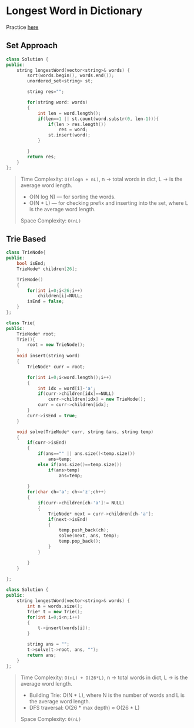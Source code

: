 # Longest Word in Dictionary

Practice [here](https://leetcode.com/problems/longest-word-in-dictionary/)

## Set Approach 
```cpp
class Solution {
public:
    string longestWord(vector<string>& words) {
        sort(words.begin(), words.end());
        unordered_set<string> st;

        string res="";

        for(string word: words)
        {
            int len = word.length();
            if(len==1 || st.count(word.substr(0, len-1))){
                if(len > res.length())
                    res = word;
                st.insert(word);
            }

        }
        return res;
    }
};
```

> Time Complexity: `O(nlogn + nL)`, n -> total words in dict, L -> is the average word length.
> - O(N log N) — for sorting the words.
> - O(N * L) — for checking prefix and inserting into the set, where L is the average word length.
> 
> Space Complexity: `O(nL)`


## Trie Based
```cpp
class TrieNode{
public:
    bool isEnd;
    TrieNode* children[26];

    TrieNode()
    {
        for(int i=0;i<26;i++)
            children[i]=NULL;
        isEnd = false;
    }
};

class Trie{
public:
    TrieNode* root;
    Trie(){
        root = new TrieNode();
    }
    void insert(string word)
    {
        TrieNode* curr = root;

        for(int i=0;i<word.length();i++)
        {
            int idx = word[i]-'a';
            if(curr->children[idx]==NULL)
                curr->children[idx] = new TrieNode();
            curr = curr->children[idx];
        }
        curr->isEnd = true;
    }

    void solve(TrieNode* curr, string &ans, string temp)
    {
        if(curr->isEnd)
        {
            if(ans=="" || ans.size()<temp.size())
                ans=temp;
            else if(ans.size()==temp.size())
                if(ans>temp)
                    ans=temp;
        
        }
        for(char ch='a'; ch<='z';ch++)
        {
            if(curr->children[ch-'a']!= NULL)
            {
                TrieNode* next = curr->children[ch-'a'];
                if(next->isEnd)
                {
                    temp.push_back(ch);
                    solve(next, ans, temp);
                    temp.pop_back();
                }
            }

        }
    }
     
};

class Solution {
public:
    string longestWord(vector<string>& words) {
        int n = words.size();
        Trie* t = new Trie();
        for(int i=0;i<n;i++)
        {
            t->insert(words[i]);
        }

        string ans = "";
        t->solve(t->root, ans, "");
        return ans;
    }
};
```


> Time Complexity: `O(nL) + O(26*L)`, n -> total words in dict, L -> is the average word length.
> - Building Trie: O(N * L), where N is the number of words and L is the average word length.
> - DFS traversal: O(26 * max depth) ≈ O(26 * L)
> 
> Space Complexity: `O(nL)`